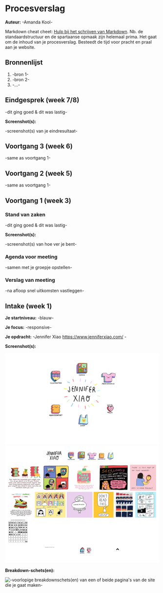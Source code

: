 # Procesverslag
**Auteur:** -Amanda Kool-

Markdown cheat cheet: [Hulp bij het schrijven van Markdown](https://github.com/adam-p/markdown-here/wiki/Markdown-Cheatsheet). Nb. de standaardstructuur en de spartaanse opmaak zijn helemaal prima. Het gaat om de inhoud van je procesverslag. Besteedt de tijd voor pracht en praal aan je website.



## Bronnenlijst
1. -bron 1-
2. -bron 2-
3. -...-



## Eindgesprek (week 7/8)

-dit ging goed & dit was lastig-

**Screenshot(s):**

-screenshot(s) van je eindresultaat-



## Voortgang 3 (week 6)

-same as voortgang 1-



## Voortgang 2 (week 5)

-same as voortgang 1-



## Voortgang 1 (week 3)

### Stand van zaken

-dit ging goed & dit was lastig-

**Screenshot(s):**

-screenshot(s) van hoe ver je bent-

### Agenda voor meeting

-samen met je groepje opstellen-

### Verslag van meeting

-na afloop snel uitkomsten vastleggen-



## Intake (week 1)

**Je startniveau:** -blauw-

**Je focus:** -responsive-

**Je opdracht:** -Jennifer Xiao https://www.jenniferxiao.com/ -

**Screenshot(s):**

![screenshot(s) die een goed beeld geven van de website die je gaat maken](images/foto1.png)
![-voorlopige breakdownschets(en) van een of beide pagina's van de site die je gaat maken-](images/foto2.png)

**Breakdown-schets(en):**

![-voorlopige breakdownschets(en) van een of beide pagina's van de site die je gaat maken-](images/xxx.png)
